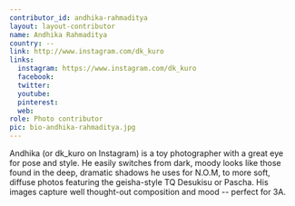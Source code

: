 ```yaml
---
contributor_id: andhika-rahmaditya
layout: layout-contributor
name: Andhika Rahmaditya
country: --
link: http://www.instagram.com/dk_kuro
links:
  instagram: https://www.instagram.com/dk_kuro
  facebook:
  twitter:
  youtube:
  pinterest: 
  web:
role: Photo contributor
pic: bio-andhika-rahmaditya.jpg
---
```

Andhika (or dk_kuro on Instagram) is a toy photographer with a great eye for pose and style. He easily switches from dark, moody looks like those found in the deep, dramatic shadows he uses for N.O.M, to more soft, diffuse photos featuring the geisha-style TQ Desukisu or Pascha. His images capture well thought-out composition and mood -- perfect for 3A.